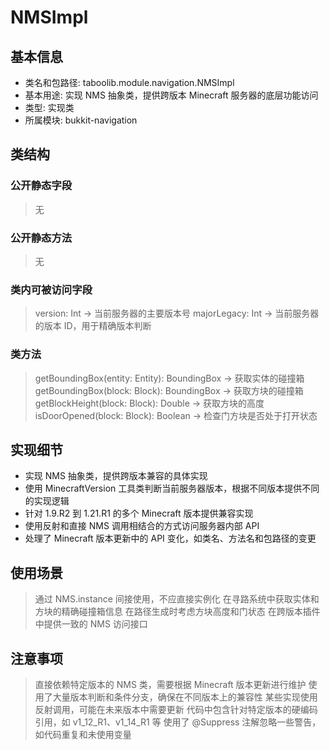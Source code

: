 # NMSImpl
## 基本信息
- 类名和包路径: taboolib.module.navigation.NMSImpl
- 基本用途: 实现 NMS 抽象类，提供跨版本 Minecraft 服务器的底层功能访问
- 类型: 实现类
- 所属模块: bukkit-navigation

## 类结构
### 公开静态字段
> 无

### 公开静态方法
> 无

### 类内可被访问字段
> version: Int -> 当前服务器的主要版本号
> majorLegacy: Int -> 当前服务器的版本 ID，用于精确版本判断

### 类方法
> getBoundingBox(entity: Entity): BoundingBox -> 获取实体的碰撞箱
> getBoundingBox(block: Block): BoundingBox -> 获取方块的碰撞箱
> getBlockHeight(block: Block): Double -> 获取方块的高度
> isDoorOpened(block: Block): Boolean -> 检查门方块是否处于打开状态

## 实现细节
- 实现 NMS 抽象类，提供跨版本兼容的具体实现
- 使用 MinecraftVersion 工具类判断当前服务器版本，根据不同版本提供不同的实现逻辑
- 针对 1.9.R2 到 1.21.R1 的多个 Minecraft 版本提供兼容实现
- 使用反射和直接 NMS 调用相结合的方式访问服务器内部 API
- 处理了 Minecraft 版本更新中的 API 变化，如类名、方法名和包路径的变更

## 使用场景
> 通过 NMS.instance 间接使用，不应直接实例化
> 在寻路系统中获取实体和方块的精确碰撞箱信息
> 在路径生成时考虑方块高度和门状态
> 在跨版本插件中提供一致的 NMS 访问接口

## 注意事项
> 直接依赖特定版本的 NMS 类，需要根据 Minecraft 版本更新进行维护
> 使用了大量版本判断和条件分支，确保在不同版本上的兼容性
> 某些实现使用反射调用，可能在未来版本中需要更新
> 代码中包含针对特定版本的硬编码引用，如 v1_12_R1、v1_14_R1 等
> 使用了 @Suppress 注解忽略一些警告，如代码重复和未使用变量

